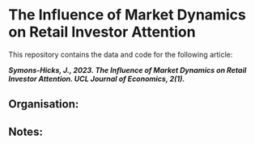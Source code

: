 # The Influence of Market Dynamics on Retail Investor Attention

This repository contains the data and code for the following article:

***Symons-Hicks, J., 2023. The Influence of Market Dynamics on Retail Investor Attention. UCL Journal of Economics, 2(1).***

## Organisation:

## Notes:

